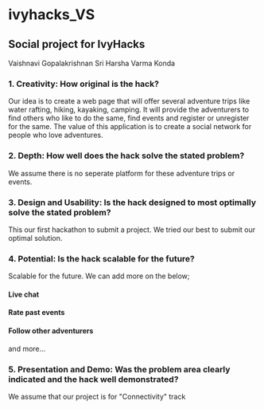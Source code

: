 # ivyhacks_VS
## Social project for IvyHacks
Vaishnavi Gopalakrishnan
Sri Harsha Varma Konda

### 1. Creativity: How original is the hack?
Our idea is to create a web page that will offer several adventure trips like water rafting, hiking, kayaking, camping. It will provide the adventurers to find others who like to do the same, find events and register or unregister for the same. The value of this application is to create a social network for people who love adventures.

### 2. Depth: How well does the hack solve the stated problem?
We assume there is no seperate platform for these adventure trips or events.

### 3. Design and Usability: Is the hack designed to most optimally solve the stated problem? 
This our first hackathon to submit a project. We tried our best to submit our optimal solution.

### 4. Potential: Is the hack scalable for the future?
Scalable for the future. We can add more on the below;
#### Live chat
#### Rate past events
#### Follow other adventurers 
and more...

### 5. Presentation and Demo: Was the problem area clearly indicated and the hack well demonstrated?
We assume that our project is for "Connectivity" track
